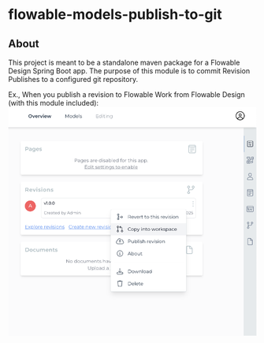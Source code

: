 # flowable-models-publish-to-git

## About
This project is meant to be a standalone maven package for a Flowable Design Spring Boot app. The purpose of this module is to commit Revision Publishes to a configured git repository.

Ex., When you publish a revision to Flowable Work from Flowable Design (with this module included): ![alt text](https://github.com/abretz-mimacom/flowable-models-publish-to-git/blob/main/assests/image.png)
